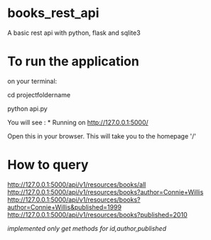 # books_rest_api
A basic rest api with python, flask and sqlite3 

# To run the application
on your terminal:

 cd projectfoldername
 
 python api.py
 
You will see : * Running on http://127.0.0.1:5000/

Open this in your browser. This will take you to the homepage '/'
  
  
# How to query
http://127.0.0.1:5000/api/v1/resources/books/all
http://127.0.0.1:5000/api/v1/resources/books?author=Connie+Willis
http://127.0.0.1:5000/api/v1/resources/books?author=Connie+Willis&published=1999
http://127.0.0.1:5000/api/v1/resources/books?published=2010

*implemented only get methods for id,author,published*
 
